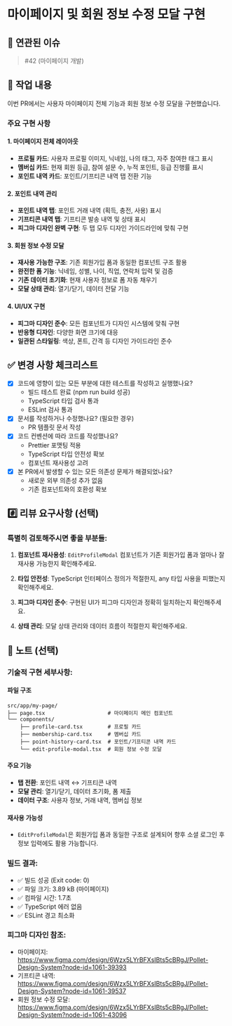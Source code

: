# 마이페이지 및 회원 정보 수정 모달 구현

## 📌 연관된 이슈

> #42 (마이페이지 개발)

## 🚀 작업 내용

이번 PR에서는 사용자 마이페이지 전체 기능과 회원 정보 수정 모달을 구현했습니다.

### 주요 구현 사항

#### 1. 마이페이지 전체 레이아웃
- **프로필 카드**: 사용자 프로필 이미지, 닉네임, 나의 태그, 자주 참여한 태그 표시
- **멤버십 카드**: 현재 회원 등급, 참여 설문 수, 누적 포인트, 등급 진행률 표시
- **포인트 내역 카드**: 포인트/기프티콘 내역 탭 전환 기능

#### 2. 포인트 내역 관리
- **포인트 내역 탭**: 포인트 거래 내역 (획득, 충전, 사용) 표시
- **기프티콘 내역 탭**: 기프티콘 발송 내역 및 상태 표시
- **피그마 디자인 완벽 구현**: 두 탭 모두 디자인 가이드라인에 맞춰 구현

#### 3. 회원 정보 수정 모달
- **재사용 가능한 구조**: 기존 회원가입 폼과 동일한 컴포넌트 구조 활용
- **완전한 폼 기능**: 닉네임, 성별, 나이, 직업, 연락처 입력 및 검증
- **기존 데이터 초기화**: 현재 사용자 정보로 폼 자동 채우기
- **모달 상태 관리**: 열기/닫기, 데이터 전달 기능

#### 4. UI/UX 구현
- **피그마 디자인 준수**: 모든 컴포넌트가 디자인 시스템에 맞춰 구현
- **반응형 디자인**: 다양한 화면 크기에 대응
- **일관된 스타일링**: 색상, 폰트, 간격 등 디자인 가이드라인 준수

## ✅ 변경 사항 체크리스트

- [x] 코드에 영향이 있는 모든 부분에 대한 테스트를 작성하고 실행했나요?
  - 빌드 테스트 완료 (npm run build 성공)
  - TypeScript 타입 검사 통과
  - ESLint 검사 통과
- [x] 문서를 작성하거나 수정했나요? (필요한 경우)
  - PR 템플릿 문서 작성
- [x] 코드 컨벤션에 따라 코드를 작성했나요?
  - Prettier 포맷팅 적용
  - TypeScript 타입 안전성 확보
  - 컴포넌트 재사용성 고려
- [x] 본 PR에서 발생할 수 있는 모든 의존성 문제가 해결되었나요?
  - 새로운 외부 의존성 추가 없음
  - 기존 컴포넌트와의 호환성 확보

## #️⃣ 리뷰 요구사항 (선택)

### 특별히 검토해주시면 좋을 부분들:

1. **컴포넌트 재사용성**: `EditProfileModal` 컴포넌트가 기존 회원가입 폼과 얼마나 잘 재사용 가능한지 확인해주세요.

2. **타입 안전성**: TypeScript 인터페이스 정의가 적절한지, any 타입 사용을 피했는지 확인해주세요.

3. **피그마 디자인 준수**: 구현된 UI가 피그마 디자인과 정확히 일치하는지 확인해주세요.

4. **상태 관리**: 모달 상태 관리와 데이터 흐름이 적절한지 확인해주세요.

## 📢 노트 (선택)

### 기술적 구현 세부사항:

#### 파일 구조
```
src/app/my-page/
├── page.tsx                    # 마이페이지 메인 컴포넌트
└── components/
    ├── profile-card.tsx        # 프로필 카드
    ├── membership-card.tsx     # 멤버십 카드
    ├── point-history-card.tsx  # 포인트/기프티콘 내역 카드
    └── edit-profile-modal.tsx  # 회원 정보 수정 모달
```

#### 주요 기능
- **탭 전환**: 포인트 내역 ↔ 기프티콘 내역
- **모달 관리**: 열기/닫기, 데이터 초기화, 폼 제출
- **데이터 구조**: 사용자 정보, 거래 내역, 멤버십 정보

#### 재사용 가능성
- `EditProfileModal`은 회원가입 폼과 동일한 구조로 설계되어 향후 소셜 로그인 후 정보 입력에도 활용 가능합니다.

### 빌드 결과:
- ✅ 빌드 성공 (Exit code: 0)
- ✅ 파일 크기: 3.89 kB (마이페이지)
- ✅ 컴파일 시간: 1.7초
- ✅ TypeScript 에러 없음
- ✅ ESLint 경고 최소화

### 피그마 디자인 참조:
- 마이페이지: https://www.figma.com/design/6Wzx5LYrBFXsIBts5cBRgJ/Pollet-Design-System?node-id=1061-39393
- 기프티콘 내역: https://www.figma.com/design/6Wzx5LYrBFXsIBts5cBRgJ/Pollet-Design-System?node-id=1061-39537
- 회원 정보 수정 모달: https://www.figma.com/design/6Wzx5LYrBFXsIBts5cBRgJ/Pollet-Design-System?node-id=1061-43096
